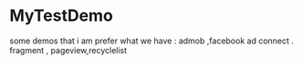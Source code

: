 # MyTestDemo
some demos that i am prefer
what we have :
  admob ,facebook ad connect .
  fragment , pageview,recyclelist
  
